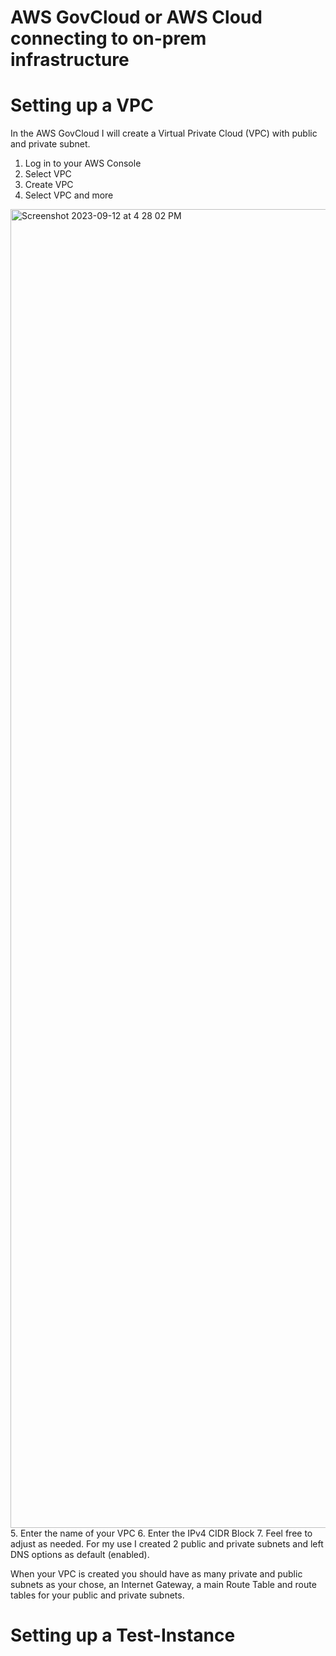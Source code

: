 # AWS GovCloud or AWS Cloud connecting to on-prem infrastructure

# Setting up a VPC

In the AWS GovCloud I will create a Virtual Private Cloud (VPC) with public and private subnet. 

1. Log in to your AWS Console
2. Select VPC
3. Create VPC
4. Select VPC and more
<img width="2110" alt="Screenshot 2023-09-12 at 4 28 02 PM" src="https://github.com/Cnturion/Site-To-Site-VPN/assets/98136077/90669f2d-b275-4516-8610-bbccc074af66">
5. Enter the name of your VPC
6. Enter the IPv4 CIDR Block
7. Feel free to adjust as needed. For my use I created 2 public and private subnets and left DNS options as default (enabled).

When your VPC is created you should have as many private and public subnets as your chose, an Internet Gateway, a main Route Table and route tables for your public and private subnets. 

# Setting up a Test-Instance
